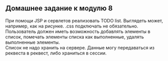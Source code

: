 **Домашнее задание к модулю 8**
---------------------

При помощи JSP и сервлетов реализовать TODO list. Выглядеть может, например, как на рисунке. 
.css подключать не обязательно.
Пользователь должен иметь возможность добавлять элементы в список, помечать элементы списка как выполненные, удалять выполненные элементы.\
Список не надо хранить на сервере. 
Данные могу передаваться из реквеста в реквест, либо храниться в сессии.